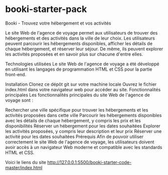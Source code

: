 # booki-starter-pack

Booki - Trouvez votre hébergement et vos activités

Le site Web de l'agence de voyage permet aux utilisateurs de trouver des hébergements et des activités dans la ville de leur choix. Les utilisateurs peuvent parcourir les hébergements disponibles, afficher les détails de chaque hébergement, et réserver leur séjour. De même, ils peuvent explorer les activités proposées et en savoir plus sur chacune d'entre elles.

Technologies utilisées
Le site Web de l'agence de voyage a été développé en utilisant les langages de programmation HTML et CSS pour la partie front-end.

Installation
Clonez ce dépôt git sur votre machine locale
Ouvrez le fichier index.html dans votre navigateur web pour accéder au site.
Fonctionnalités principales
Les fonctionnalités principales du site Web de l'agence de voyage sont :

Rechercher une ville spécifique pour trouver les hébergements et les activités proposées dans cette ville
Parcourir les hébergements disponibles avec les détails de chaque hébergement, y compris les prix et les disponibilités
Réserver un hébergement pour les dates souhaitées
Explorer les activités proposées, y compris leur description et leur prix
Réserver une activité pour les dates souhaitées
Prérequis
Afin de pouvoir utiliser correctement le site Web de l'agence de voyage, les utilisateurs doivent avoir accès à un navigateur Web moderne et compatible avec les standards HTML et CSS.

Voici le liens du site http://127.0.0.1:5500/booki-starter-code-master/index.html

